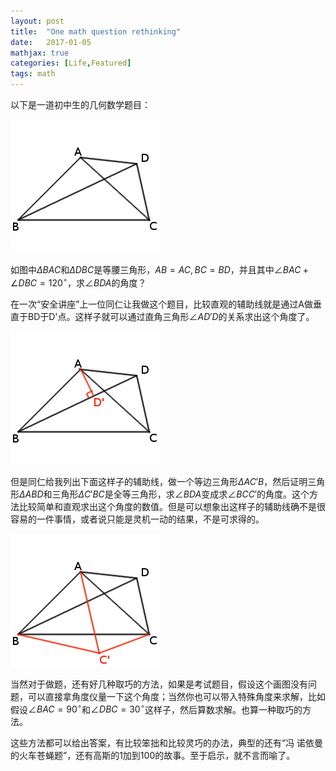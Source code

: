 ```yaml
---
layout: post
title:  "One math question rethinking"
date:   2017-01-05
mathjax: true
categories: [Life,Featured]
tags: math
---
```


以下是一道初中生的几何数学题目：

![geometry](/media/image/ex0.png)

如图中$\Delta BAC$和$\Delta DBC$是等腰三角形，$AB=AC, BC=BD$，并且其中$\angle BAC + \angle DBC=120^{\circ}$，求$\angle BDA$的角度？

在一次“安全讲座”上一位同仁让我做这个题目，比较直观的辅助线就是通过A做垂直于BD于D'点。这样子就可以通过直角三角形$\angle AD'D$的关系求出这个角度了。

![geometry1](/media/image/ex1.png)

但是同仁给我列出下面这样子的辅助线，做一个等边三角形$\Delta AC'B$，然后证明三角形$\Delta ABD$和三角形$\Delta C'BC$是全等三角形，求$\angle BDA$变成求$\angle BCC'$的角度。这个方法比较简单和直观求出这个角度的数值。但是可以想象出这样子的辅助线确不是很容易的一件事情，或者说只能是灵机一动的结果，不是可求得的。

![geometry1](/media/image/ex2.png)

当然对于做题，还有好几种取巧的方法，如果是考试题目，假设这个画图没有问题，可以直接拿角度仪量一下这个角度；当然你也可以带入特殊角度来求解，比如假设$\angle BAC = 90^{\circ}$和$\angle DBC = 30^{\circ}$这样子，然后算数求解。也算一种取巧的方法。

这些方法都可以给出答案，有比较笨拙和比较灵巧的办法，典型的还有“冯 诺依曼的火车苍蝇题”，还有高斯的1加到100的故事。至于启示，就不言而喻了。
